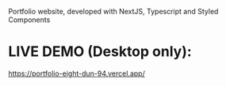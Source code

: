 Portfolio website, developed with NextJS, Typescript and Styled Components

# LIVE DEMO (Desktop only):
https://portfolio-eight-dun-94.vercel.app/
